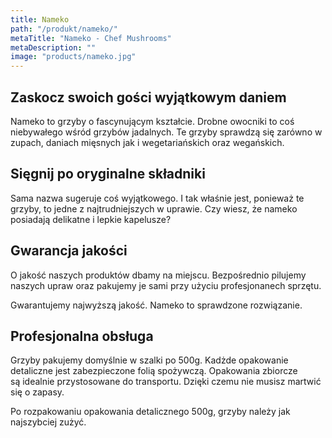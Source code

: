 ```yaml
---
title: Nameko
path: "/produkt/nameko/"
metaTitle: "Nameko - Chef Mushrooms"
metaDescription: ""
image: "products/nameko.jpg"
---
```


## Zaskocz swoich gości wyjątkowym daniem

Nameko to grzyby o fascynującym kształcie.
Drobne owocniki to coś niebywałego wśród grzybów jadalnych.
Te grzyby sprawdzą się zarówno w zupach, daniach mięsnych
jak i wegetariańskich oraz wegańskich.

## Sięgnij po oryginalne składniki

Sama nazwa sugeruje coś wyjątkowego.
I tak właśnie jest, ponieważ te grzyby, to jedne z najtrudniejszych w uprawie.
Czy wiesz, że nameko posiadają delikatne i lepkie kapelusze?

## Gwarancja jakości

O jakość naszych produktów dbamy na miejscu. 
Bezpośrednio pilujemy naszych upraw 
oraz pakujemy je sami przy użyciu profesjonanech sprzętu.

Gwarantujemy najwyższą jakość.
Nameko to sprawdzone rozwiązanie.

## Profesjonalna obsługa

Grzyby pakujemy domyślnie w szalki po 500g.
Kadżde opakowanie detaliczne jest zabezpieczone folią spożywczą.
Opakowania zbiorcze są idealnie przystosowane do transportu.
Dzięki czemu nie musisz martwić się o zapasy.

Po rozpakowaniu opakowania detalicznego 500g, grzyby należy jak najszybciej zużyć.